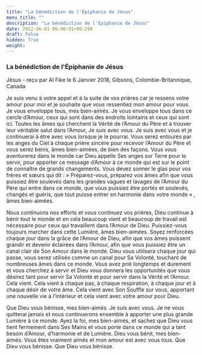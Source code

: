 ```yaml
---
title: "La bénédiction de l'Épiphanie de Jésus"
menu_title: ""
description: "La bénédiction de l'Épiphanie de Jésus"
date: 2022-06-01 06:00:01+00:296
draft: False
hidden: True
weight:
---
```

### La bénédiction de l'Épiphanie de Jésus

Jésus - reçu par Al Fike le 6 Janvier 2018, Gibsons, Colombie-Britannique, Canada

Je suis venu à votre appel et à la suite de vos prières car je ressens votre amour pour moi et je souhaite que vous ressentiez mon amour pour vous. Je vous enveloppe tous, mes bien-aimés. Je vous enveloppe tous dans ce cercle d’Amour, ceux qui sont dans des endroits lointains et ceux qui sont ici. Toutes les âmes qui cherchent la Vérité de l’Amour du Père et à trouver leur véritable salut dans l’Amour, Je suis avec vous. Je suis avec vous et je continuerai à être avec vous lorsque je le pourrai. Vous serez entourés par les anges du Ciel à chaque prière sincère pour recevoir l’Amour du Père et vous serez bénis, âmes bien-aimées, de bien des façons. Vous vous aventurerez dans le monde car Dieu appelle Ses anges sur Terre pour le servir, pour apporter ce message d’Amour à ce monde qui est sur le point de connaître de grands changements. Vous devez sonner le glas pour vos frères et sœurs qui dit :  » Préparez-vous, préparez vos âmes afin que vous puissiez être soulevés dans les grandes vagues et lavages de l’Amour du Père qui entre dans ce monde, que vous puissiez être portés et soulevés, changés et guéris, que tout puisse entrer en harmonie dans votre monde « , âmes bien-aimées.

Nous continuons nos efforts et vous continuez vos prières, Dieu continue à bénir tout le monde et en cela beaucoup vient et beaucoup de travail est nécessaire pour ceux qui travaillent dans l’Amour de Dieu. Puissiez-vous toujours marcher dans cette Lumière, âmes bien-aimées. Soyez renforcées chaque jour dans la grâce de l’Amour de Dieu, afin que vos âmes puissent grandir et devenir éclairées dans l’Amour, afin que vous puissiez être un canal clair de Son Amour dans le monde. Dieu vous utilisera chaque jour qui passe, vous serez utilisés comme un canal pour Sa Volonté, touchant de nombreuses âmes dans ce monde. Vous avez prié longtemps et durement et vous cherchez à servir et Dieu vous donnera les opportunités que vous désirez tant pour servir Sa Volonté et pour servir dans la Vérité et l’Amour. Cela vient. Cela vient à chaque pas, à chaque respiration, à chaque jour et à chaque désir de votre âme. Cela vient avec Son Souffle sur vous, apportant une nouvelle vie à l’intérieur et cela vient avec votre amour pour Dieu.

Que Dieu vous bénisse, mes bien-aimés. Je suis avec vous. Je ne vous quitterai jamais et nous continuerons ensemble à apporter une plus grande Lumière à ce monde. Ayez la foi, mes bien-aimés, et sachez que Dieu vous tient fermement dans Ses Mains et vous porte dans ce monde qui a tant besoin d’Amour, d’harmonie et de Lumière. Dieu vous bénit, mes bien-aimés. Vous êtes vraiment aimés et mon amour est avec vous tous. Que Dieu vous bénisse. Que Dieu vous bénisse.



